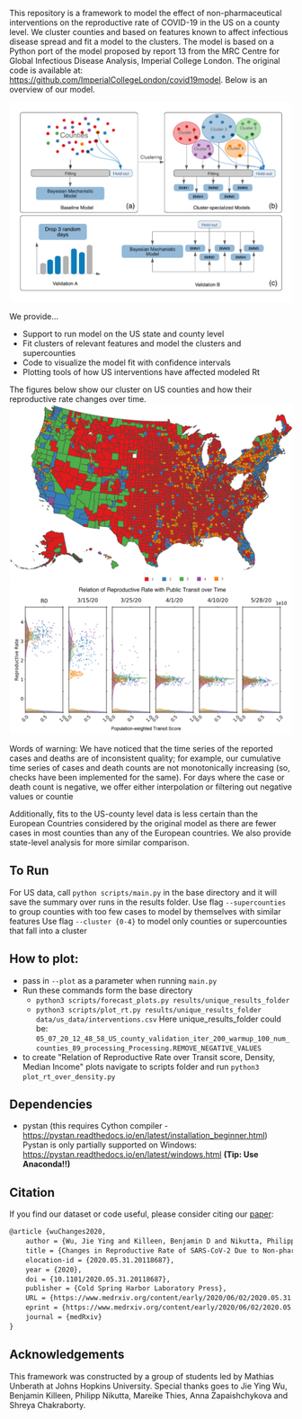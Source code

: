 This repository is a framework to model the effect of non-pharmaceutical interventions on the reproductive rate of COVID-19 in the US on a county level. We cluster counties and based on features known to affect infectious disease spread and fit a model to the clusters. The model is based on a Python port of the model proposed by report 13 from the MRC Centre for Global Infectious Disease Analysis, Imperial College London. The original code is available at: https://github.com/ImperialCollegeLondon/covid19model. Below is an overview of our model.

![](https://github.com/JieYingWu/npi-model/blob/master/visualizations/model.png)


We provide...
* Support to run model on the US state and county level 
* Fit clusters of relevant features and model the clusters and supercounties 
* Code to visualize the model fit with confidence intervals
* Plotting tools of how US interventions have affected modeled Rt


The figures below show our cluster on US counties and how their reproductive rate changes over time. 
![](https://github.com/JieYingWu/npi-model/blob/master/visualizations/us_clustering_final.PNG)
![](https://github.com/JieYingWu/npi-model/blob/master/visualizations/transit.png)


Words of warning: We have noticed that the time series of the reported cases and deaths are of inconsistent quality; for example, our cumulative time series of cases and death counts are not monotonically increasing (so, checks have been implemented for the same). For days where the case or death count is negative, we offer either interpolation or filtering out negative values or countie

Additionally, fits to the US-county level data is less certain than the European Countries considered by the original model as there are fewer cases in most counties than any of the European countries. We also provide state-level analysis for more similar comparison. 


## To Run
For US data, call `python scripts/main.py` in the base directory and it will save the summary over runs in the results folder.
Use flag `--supercounties` to group counties with too few cases to model by themselves with similar features
Use flag `--cluster {0-4}` to model only counties or supercounties that fall into a cluster



## How to plot:
- pass in `--plot` as a parameter when running `main.py`
- Run these commands form the base directory 
  - `python3 scripts/forecast_plots.py results/unique_results_folder` 
  - `python3 scripts/plot_rt.py results/unique_results_folder data/us_data/interventions.csv`
    Here unique_results_folder could be: `05_07_20_12_48_58_US_county_validation_iter_200_warmup_100_num_counties_89_processing_Processing.REMOVE_NEGATIVE_VALUES`
- to create "Relation of Reproductive Rate over Transit score, Density, Median Income" plots navigate to scripts folder and run  `python3 plot_rt_over_density.py`

## Dependencies
* pystan (this requires Cython compiler - https://pystan.readthedocs.io/en/latest/installation_beginner.html)
Pystan is only partially supported on Windows: https://pystan.readthedocs.io/en/latest/windows.html **(Tip: Use Anaconda!!)**

## Citation

If you find our dataset or code useful, please consider citing our [paper](https://arxiv.org/abs/2004.00756):
```latex
@article {wuChanges2020,
	author = {Wu, Jie Ying and Killeen, Benjamin D and Nikutta, Philipp and Thies, Mareike and Zapaishchykova, Anna and Chakraborty, Shreya and Unberath, Mathias},
	title = {Changes in Reproductive Rate of SARS-CoV-2 Due to Non-pharmaceutical Interventions in 1,417 U.S. Counties},
	elocation-id = {2020.05.31.20118687},
	year = {2020},
	doi = {10.1101/2020.05.31.20118687},
	publisher = {Cold Spring Harbor Laboratory Press},
	URL = {https://www.medrxiv.org/content/early/2020/06/02/2020.05.31.20118687},
	eprint = {https://www.medrxiv.org/content/early/2020/06/02/2020.05.31.20118687.full.pdf},
	journal = {medRxiv}
}
```

## Acknowledgements
This framework was constructed by a group of students led by Mathias Unberath at Johns Hopkins University. Special thanks goes to Jie Ying Wu, Benjamin Killeen, Philipp Nikutta, Mareike Thies, Anna Zapaishchykova and Shreya Chakraborty.
